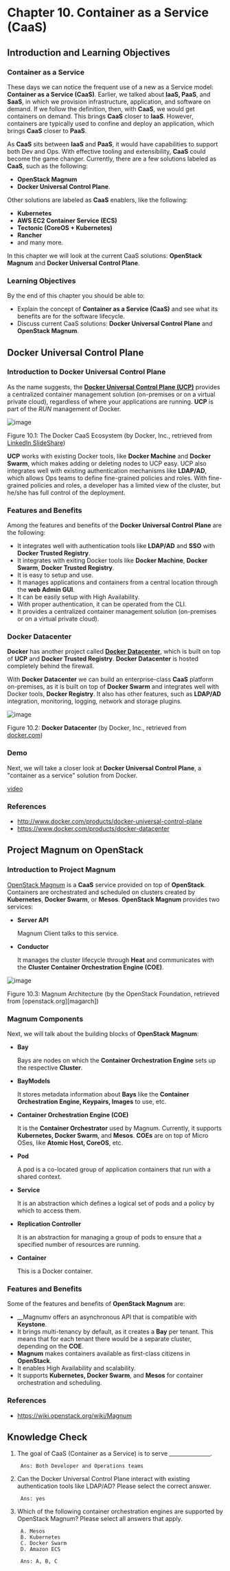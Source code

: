 # Chapter 10. Container as a Service (CaaS)

## Introduction and Learning Objectives
### Container as a Service
These days we can notice the frequent use of a new as a Service model: __Container as a Service (CaaS)__. Earlier, we talked about __IaaS, PaaS__, and __SaaS__, in which we provision infrastructure, application, and software on demand. If we follow the definition, then, with __CaaS__, we would get containers on demand. This brings __CaaS__ closer to __IaaS__. However, containers are typically used to confine and deploy an application, which brings __CaaS__ closer to __PaaS__.

As __CaaS__ sits between __IaaS__ and __PaaS__, it would have capabilities to support both Dev and Ops. With effective tooling and extensibility, __CaaS__ could become the game changer. Currently, there are a few solutions labeled as __CaaS__, such as the following:

+ __OpenStack Magnum__
+ __Docker Universal Control Plane__.

Other solutions are labeled as __CaaS__ enablers, like the following:

+ __Kubernetes__
+ __AWS EC2 Container Service (ECS)__
+ __Tectonic (CoreOS + Kubernetes)__
+ __Rancher__
+ and many more.

In this chapter we will look at the current CaaS solutions: __OpenStack Magnum__ and __Docker Universal Control Plane__.

### Learning Objectives
By the end of this chapter you should be able to:

+ Explain the concept of __Container as a Service (CaaS)__ and see what its benefits are for the software lifecycle. 
+ Discuss current CaaS solutions: __Docker Universal Control Plane__ and __OpenStack Magnum__.


## Docker Universal Control Plane
### Introduction to Docker Universal Control Plane
As the name suggests, the [__Docker Universal Control Plane (UCP)__][ducp] provides a centralized container management solution (on-premises or on a virtual private cloud), regardless of where your applications are running. __UCP__ is part of the _RUN_ management of Docker.

![image][img1]

Figure 10.1: The Docker CaaS Ecosystem (by Docker, Inc., retrieved from [LinkedIn SlideShare][dcaas])

__UCP__ works with existing Docker tools, like __Docker Machine__ and __Docker Swarm__, which makes adding or deleting nodes to UCP easy. UCP also integrates well with existing authentication mechanisms like __LDAP/AD__, which allows Ops teams to define fine-grained policies and roles. With fine-grained policies and roles, a developer has a limited view of the cluster, but he/she has full control of the deployment.

### Features and Benefits
Among the features and benefits of the __Docker Universal Control Plane__ are the following:

+ It integrates well with authentication tools like __LDAP/AD__ and __SSO__ with __Docker Trusted Registry__.
+ It integrates with exiting Docker tools like __Docker Machine__, __Docker Swarm__, __Docker Trusted Registry__.
+ It is easy to setup and use.
+ It manages applications and containers from a central location through the __web Admin GUI__.
+ It can be easily setup with High Availability.
+ With proper authentication, it can be operated from the CLI.
+ It provides a centralized container management solution (on-premises or on a virtual private cloud).

### Docker Datacenter
__Docker__ has another project called [__Docker Datacenter__][ddc], which is built on top of __UCP__ and __Docker Trusted Registry__. __Docker Datacenter__ is hosted completely behind the firewall.

With __Docker Datacenter__ we can build an enterprise-class __CaaS__ platform on-premises, as it is built on top of __Docker Swarm__ and integrates well with Docker tools, __Docker Registry__. It also has other features, such as __LDAP/AD__ integration, monitoring, logging, network and storage plugins. 

![image][img2]

Figure 10.2: __Docker Datacenter__ (by Docker, Inc., retrieved from [docker.com][ddcd])

### Demo
Next, we will take a closer look at __Docker Universal Control Plane__, a "container as a service" solution from Docker.

[video][vid1]

### References
+ http://www.docker.com/products/docker-universal-control-plane
+ https://www.docker.com/products/docker-datacenter


## Project Magnum on OpenStack
### Introduction to Project Magnum
[OpenStack Magnum][magnum] is a __CaaS__ service provided on top of __OpenStack__. Containers are orchestrated and scheduled on clusters created by __Kubernetes__, __Docker Swarm__, or __Mesos__. __OpenStack Magnum__ provides two services:

+ __Server API__

    Magnum Client talks to this service.

+ __Conductor__

    It manages the cluster lifecycle through __Heat__ and communicates with the __Cluster Container Orchestration Engine (COE)__.

![image][img3]

Figure 10.3: Magnum Architecture (by the OpenStack Foundation, retrieved from [openstack.org][magarch])

### Magnum Components
Next, we will talk about the building blocks of __OpenStack Magnum__:

+ __Bay__

    Bays are nodes on which the __Container Orchestration Engine__ sets up the respective __Cluster__.

+ __BayModels__

    It stores metadata information about __Bays__ like the __Container Orchestration Engine, Keypairs, Images__ to use, etc.

+ __Container Orchestration Engine (COE)__

    It is the __Container Orchestrator__ used by Magnum. Currently, it supports __Kubernetes, Docker Swarm__, and __Mesos__. __COEs__ are on top of Micro OSes, like __Atomic Host, CoreOS__, etc.

+ __Pod__

    A pod is a co-located group of application containers that run with a shared context.

+ __Service__

    It is an abstraction which defines a logical set of pods and a policy by which to access them.

+ __Replication Controller__

    It is an abstraction for managing a group of pods to ensure that a specified number of resources are running.

+ __Container__

    This is a Docker container.

### Features and Benefits
Some of the features and benefits of __OpenStack Magnum__ are:

+ __Magnumv offers an asynchronous API that is compatible with __Keystone__.
+ It brings multi-tenancy by default, as it creates a __Bay__ per tenant. This means that for each tenant there would be a separate cluster, depending on the __COE__.
+ __Magnum__ makes containers available as first-class citizens in __OpenStack__.
+ It enables High Availability and scalability.
+ It supports __Kubernetes, Docker Swarm__, and __Mesos__ for container orchestration and scheduling.

### References
+ https://wiki.openstack.org/wiki/Magnum


## Knowledge Check
1. The goal of CaaS (Container as a Service) is to serve _______________. 

        Ans: Both Developer and Operations teams

2. Can the Docker Universal Control Plane interact with existing authentication tools like LDAP/AD? Please select the correct answer.

        Ans: yes

3. Which of the following container orchestration engines are supported by OpenStack Magnum? Please select all answers that apply.

        A. Mesos
        B. Kubernetes
        C. Docker Swarm
        D. Amazon ECS

        Ans: A, B, C


[vid1]: https://edx-video.net/LINLFS15/LINLFS152016-V004500_DTH.mp4

[img1]: https://prod-edxapp.edx-cdn.org/assets/courseware/v1/e531a967ddfed4d270e0529802120178/asset-v1:LinuxFoundationX+LFS151.x+2T2016+type@asset+block/Fig.10.1_-_The_Docker_CaaS_Ecosystem.jpg
[img2]: https://prod-edxapp.edx-cdn.org/assets/courseware/v1/a7f79f160ca545f97d5111eee0602510/asset-v1:LinuxFoundationX+LFS151.x+2T2016+type@asset+block/Fig_10.2_-_Docker_Datacenter.png
[img3]: https://prod-edxapp.edx-cdn.org/assets/courseware/v1/7636e7435e9c9af6336e8ea57821cbd6/asset-v1:LinuxFoundationX+LFS151.x+2T2016+type@asset+block/Fig.10.3_-_Magnum_architecture.png

[ducp]: http://www.docker.com/products/docker-universal-control-plane
[dcaas]: http://image.slidesharecdn.com/harishdockerenterprisemeetup-160405142059/95/dockerizing-within-enterprises-10-638.jpg
[ddc]: https://www.docker.com/products/docker-datacenter
[ddcd]: https://www.docker.com/sites/default/files/image_docker_1_1.png
[magnum]: https://wiki.openstack.org/wiki/Magnum
[manarch]: https://wiki.openstack.org/w/images/6/61/Magnum_architecture.png


